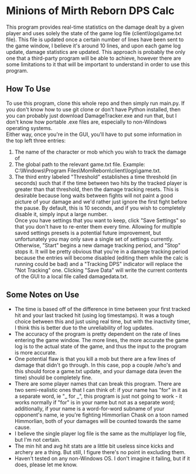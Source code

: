 # Minions of Mirth Reborn DPS Calc
This program provides real-time statistics on the damage dealt by a given player and uses solely the state of the game log file (client\logs\game.txt file). This file is updated once a certain number of lines have been sent to the game window, I believe it's around 10 lines, and upon each game log update, damage statistics are updated. This approach is probably the only one that a third-party program will be able to achieve, however there are some limitations to it that will be important to understand in order to use this program.
## How To Use
To use this program, clone this whole repo and then simply run main.py. If you don't know how to use git clone or don't have Python installed, then you can probably just download DamageTracker.exe and run that, but I don't know how portable .exe files are, especially to non-Windows operating systems.  
Either way, once you're in the GUI, you'll have to put some information in the top left three entries:
1. The name of the character or mob which you wish to track the damage of  
2. The global path to the relevant game.txt file. Example: C:\Windows\Program Files\MomReborn\client\logs\game.txt.  
3. The third entry labeled "Threshold" establishes a time threshold (in seconds) such that if the time between two hits by the tracked player is greater than that threshold, then the damage tracking resets. This is desirable because long waits between fights will not paint a good picture of your damage and we'd rather just ignore the first fight before the pause. By default, this is 10 seconds, and if you wish to completely disable it, simply input a large number.  
Once you have settings that you want to keep, click "Save Settings" so that you don't have to re-enter them every time. Allowing for multiple saved settings presets is a potential future improvement, but unfortunately you may only save a single set of settings currently.  
Otherwise, "Start" begins a new damage tracking period, and "Stop" stops it. It will be pretty obvious that you're in a damage tracking period because the entries will become disabled (editing them while the calc is running could be bad) and a "Tracking DPS" indicator will replace the "Not Tracking" one. Clicking "Save Data" will write the current contents of the GUI to a local file called damagedata.txt.

## Some Notes on Use
- The time is based off of the difference in time between your first tracked hit and your last tracked hit (using log timestamps). It was a tough choice between this and just using real time, but with the inactivity timer, I think this is better due to the unreliability of log updates.
- The accuracy of the program is pretty dependent on the rate of lines entering the game window. The more lines, the more accurate the game log is to the actual state of the game, and thus the input to the program is more accurate. 
- One potential flaw is that you kill a mob but there are a few lines of damage that didn't go through. In this case, pop a couple /who's and this should force a game.txt update, and your damage data (even the time) should be completely fine.
- There are some player names that can break this program. There are two semi-realistic ones that I can think of: if your name has "for" in it as a separate word, ie "\_ for \_", this program is just not going to work - it works normally if "for" is in your name but not as a separate word; additionally, if your name is a word-for-word subname of your opponent's name, ie you're fighting Himmorlian Chask on a toon named Himmorlian, both of your damages will be counted towards the same cause.
- I believe the single player log file is the same as the multiplayer log file, but I'm not certain.
- The min hit and avg hit stats are a little bit useless since kicks and archery are a thing. But still, I figure there's no point in excluding them.
- Haven't tested on any non-Windows OS. I don't imagine it failing, but if it does, please let me know.